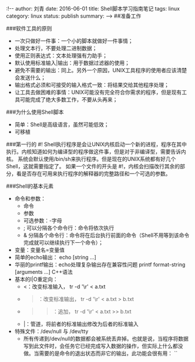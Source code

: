 :!--
author: 刘青
date: 2016-06-01
title: Shell脚本学习指南笔记
tags: linux
category: linux
status: publish
summary:
-->
##准备工作

###软件工具的原则
- 一次只做好一件事：一个小的脚本就做好一件事情；
- 处理文本行，不要处理二进制数据；
- 使用正则表达式：文本处理强有力助手；
- 默认使用标准输入|输出：用于数据过滤器的使用；
- 避免不需要的输出：同上。另外一个原因，UNIX工具程序的使用者应该清楚会发送什么；
- 输出格式必须和可接受的输入格式一致：将结果交给其他程序处理；
- 让工具去做困难的事情：UNIX可能没有完全符合你需求的程序，但是现有工具可能完成了绝大多数工作，不要从头再来；

###为什么使用Shell脚本
- 简单：Shell是高级语言，虽然可能低效；
- 可移植

###第一行的 #!
Shell执行程序是会让UNIX内核启动一个新的进程，程序在其中执行。内核知道如何为编译型的程序做这件事，但是对于非编译型，需要告诉内核。
系统会默认使用/bin/sh来执行程序。但是现在的UNIX系统都有好几个Shell，这就需要指定了。
如果一个文件的开头是
#!，内核会扫描改行其余的部分，看是否存在可用来执行程序的解释器的完整路径和一个可选的参数。

###Shell的基本元素
- 命令和参数：
    - 命令
    - 参数
    - 可选参数：-字母
    - ; 可以分隔各个命令行：命令将依次执行
    - & 分隔各个命令行：命令将在后台执行前面的命令（Shell不用等到该命令完成就可以继续执行下一个命令）；
- 变量：变量名=变量值
- 简单的echo输出： echo [string ...]
- 华丽的printf输出：echo处理复杂输出存在兼容性问题 printf format-string [arguments ...] C++语法
- 基本的I|O重定向：
    - <：改变标准输入， tr -d '\r' < a.txt
    - >：改变标准输出， tr -d '\r' < a.txt > b.txt
    - >>：追加， tr -d '\r' < a.txt >> b.txt
    - |：管道，将前者的标准输出修改为后者的标准输入
- 特殊文件：/dev/null 与 /dev/tty
    - 所有传递到/dev/null的数据都会被系统丢弃掉。也就是说，当程序将数据写到此文件时，会任务它已经完成写入数据的操作，但实际上什么都没做。当需要的是命令的退出状态而非它的输出，此功能会很有用：
    ``
